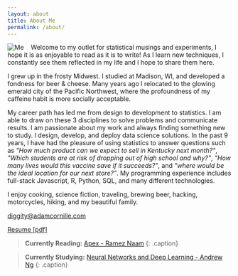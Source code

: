 ```yaml
---
layout: about
title: About Me
permalink: /about/
---
```

<img src="http://adamcornille.com/images/AdamCornille_Circle_sm.png" alt="Me" style="float: left;margin-right: 16px;">
Welcome to my outlet for statistical musings and experiments, I hope it is as enjoyable to read as it is to write! As I learn new techniques, I constantly see them reflected in my life and I hope to share them here.

I grew up in the frosty Midwest. I studied at Madison, WI, and developed a fondness for beer & cheese. Many years ago I relocated to the glowing emerald city of the Pacific Northwest, where the profoundness of my caffeine habit is more socially acceptable.

My career path has led me from design to development to statistics. I am able to draw on these 3 disciplines to solve problems and communicate results. I am passionate about my work and always finding something new to study. I design, develop, and deploy data science solutions. In the past 9 years, I have had the pleasure of using statistics to answer questions such as _"How much product can we expect to sell in Kentucky next month?"_, _"Which students are at risk of dropping out of high school and why?"_, _"How many lives would this vaccine save if it succeeds?"_, and _"where would be the ideal location for our next store?"_. My programming experience includes full-stack Javascript, R, Python, SQL, and many different technologies.

I enjoy cooking, science fiction, traveling, brewing beer, hacking, motorcycles, hiking, and my beautiful family.

[diggity@adamcornille.com](mailto:diggity+website@adamcornille.com)

<a href="http://adamcornille.com/docs/Adam_Cornille.pdf" target="_blank">Resume [pdf]</a>

> **Currently Reading:** <a href="https://www.goodreads.com/book/show/20424928-apex" target="_blank">Apex - Ramez Naam</a>
{: .caption}

> **Currently Studying:** <a href="https://www.coursera.org/learn/neural-networks-deep-learning" target="_blank">Neural Networks and Deep Learning - Andrew Ng</a>
{: .caption}